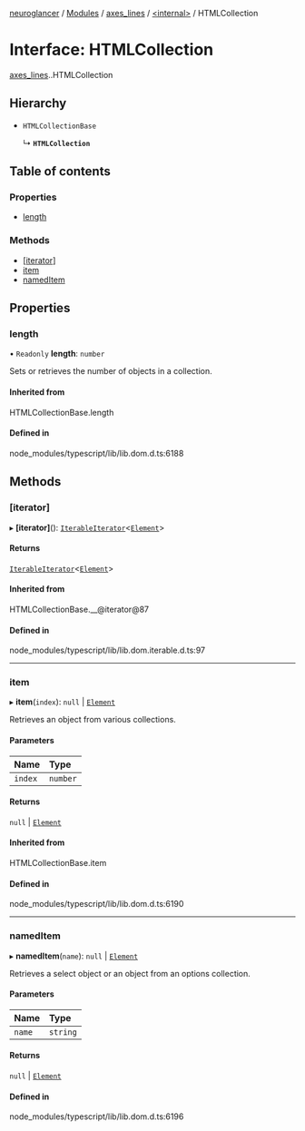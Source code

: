 [neuroglancer](../README.md) / [Modules](../modules.md) / [axes\_lines](../modules/axes_lines.md) / [<internal\>](../modules/axes_lines._internal_.md) / HTMLCollection

# Interface: HTMLCollection

[axes_lines](../modules/axes_lines.md).[<internal>](../modules/axes_lines._internal_.md).HTMLCollection

## Hierarchy

- `HTMLCollectionBase`

  ↳ **`HTMLCollection`**

## Table of contents

### Properties

- [length](axes_lines._internal_.HTMLCollection.md#length)

### Methods

- [[iterator]](axes_lines._internal_.HTMLCollection.md#[iterator])
- [item](axes_lines._internal_.HTMLCollection.md#item)
- [namedItem](axes_lines._internal_.HTMLCollection.md#nameditem)

## Properties

### length

• `Readonly` **length**: `number`

Sets or retrieves the number of objects in a collection.

#### Inherited from

HTMLCollectionBase.length

#### Defined in

node_modules/typescript/lib/lib.dom.d.ts:6188

## Methods

### [iterator]

▸ **[iterator]**(): [`IterableIterator`](axes_lines._internal_.IterableIterator.md)<[`Element`](../modules/axes_lines._internal_.md#element)\>

#### Returns

[`IterableIterator`](axes_lines._internal_.IterableIterator.md)<[`Element`](../modules/axes_lines._internal_.md#element)\>

#### Inherited from

HTMLCollectionBase.\_\_@iterator@87

#### Defined in

node_modules/typescript/lib/lib.dom.iterable.d.ts:97

___

### item

▸ **item**(`index`): ``null`` \| [`Element`](../modules/axes_lines._internal_.md#element)

Retrieves an object from various collections.

#### Parameters

| Name | Type |
| :------ | :------ |
| `index` | `number` |

#### Returns

``null`` \| [`Element`](../modules/axes_lines._internal_.md#element)

#### Inherited from

HTMLCollectionBase.item

#### Defined in

node_modules/typescript/lib/lib.dom.d.ts:6190

___

### namedItem

▸ **namedItem**(`name`): ``null`` \| [`Element`](../modules/axes_lines._internal_.md#element)

Retrieves a select object or an object from an options collection.

#### Parameters

| Name | Type |
| :------ | :------ |
| `name` | `string` |

#### Returns

``null`` \| [`Element`](../modules/axes_lines._internal_.md#element)

#### Defined in

node_modules/typescript/lib/lib.dom.d.ts:6196
